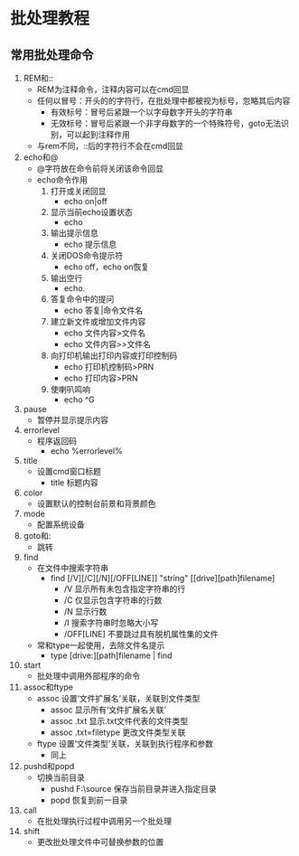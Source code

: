 <!--
 * @Copyright: 版权说明
 * @File name: 文件名
 * @Description: 说明此程序文件的主要功能，与其它模块或函数的接口，输出值、取值范围、含义及参数间的控制、顺序、独立或依赖关系
 * @Author: yangjam
 * @Version: 
 * @Date: 2020-06-06 16:10:04
 * @History: 修改历史列表，每条修改记录应包括修改日期、修改者及修改内容简述
 * @LastEditTime: 2020-06-06 17:27:06
-->
 <!--cmd命令行教程-->
# 批处理教程
## 常用批处理命令
1. REM和::
    + REM为注释命令，注释内容可以在cmd回显
    + 任何以冒号：开头的的字符行，在批处理中都被视为标号，忽略其后内容
        * 有效标号：冒号后紧跟一个以字母数字开头的字符串
        * 无效标号：冒号后紧跟一个非字母数字的一个特殊符号，goto无法识别，可以起到注释作用
    + 与rem不同，::后的字符行不会在cmd回显
2. echo和@
    + @字符放在命令前将关闭该命令回显
    + echo命令作用
        1. 打开或关闭回显
            * echo on|off
        2. 显示当前echo设置状态
            * echo
        3. 输出提示信息
            * echo 提示信息
        4. 关闭DOS命令提示符
            * echo off，echo on恢复
        5. 输出空行
            * echo.
        6. 答复命令中的提问
            * echo 答复|命令文件名
        7. 建立新文件或增加文件内容
            * echo 文件内容>文件名
            * echo 文件内容>>文件名
        8. 向打印机输出打印内容或打印控制码
            * echo 打印机控制码>PRN
            * echo 打印内容>PRN
        9. 使喇叭鸣响
            * echo ^G
3. pause
    + 暂停并显示提示内容
4. errorlevel
    + 程序返回码
        * echo %errorlevel%
5. title
    + 设置cmd窗口标题
        * title 标题内容
6. color
    + 设置默认的控制台前景和背景颜色
7. mode
    + 配置系统设备
8. goto和:
    + 跳转
9. find
    + 在文件中搜索字符串
        * find [/V][/C][/N][/OFF[LINE]] "string" [[drive][path]filename]
            - /V 显示所有未包含指定字符串的行
            - /C 仅显示包含字符串的行数
            - /N 显示行数
            - /I 搜索字符串时忽略大小写
            - /OFF[LINE] 不要跳过具有脱机属性集的文件
    + 常和type一起使用，去除文件名提示
        * type [drive:][path]filename | find
10. start
    + 批处理中调用外部程序的命令
11. assoc和ftype
    + assoc 设置‘文件扩展名’关联，关联到文件类型
        * assoc 显示所有‘文件扩展名关联’
        * assoc .txt 显示.txt文件代表的文件类型
        * assoc .txt=filetype 更改文件类型关联
    + ftype 设置‘文件类型’关联，关联到执行程序和参数
        * 同上
12. pushd和popd
    + 切换当前目录
        * pushd F:\source 保存当前目录并进入指定目录
        * popd 恢复到前一目录
13. call
    + 在批处理执行过程中调用另一个批处理
14. shift
    + 更改批处理文件中可替换参数的位置
